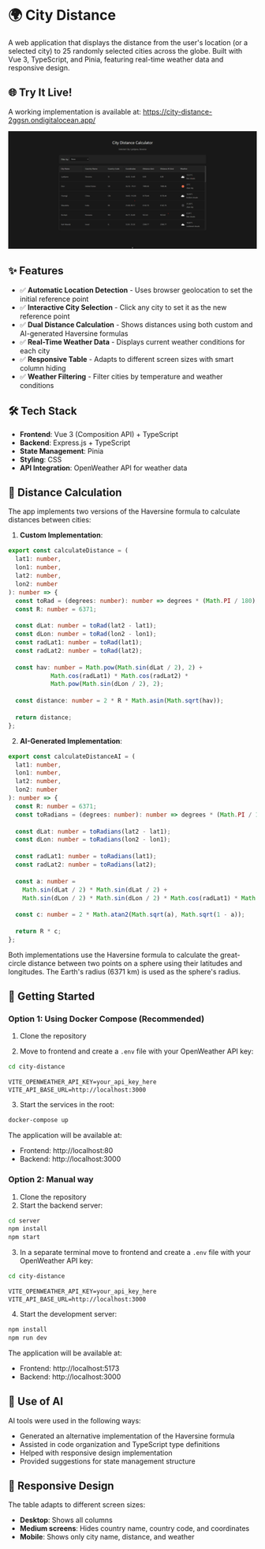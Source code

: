 # 🌍 City Distance

A web application that displays the distance from the user's location (or a selected city) to 25 randomly selected cities across the globe. Built with Vue 3, TypeScript, and Pinia, featuring real-time weather data and responsive design.

## 🌐 Try It Live!

A working implementation is available at: https://city-distance-2ggsn.ondigitalocean.app/

![City Distance App Screenshot](screenshots/app.png)

## ✨ Features

- ✅ **Automatic Location Detection** - Uses browser geolocation to set the initial reference point
- ✅ **Interactive City Selection** - Click any city to set it as the new reference point
- ✅ **Dual Distance Calculation** - Shows distances using both custom and AI-generated Haversine formulas
- ✅ **Real-Time Weather Data** - Displays current weather conditions for each city
- ✅ **Responsive Table** - Adapts to different screen sizes with smart column hiding
- ✅ **Weather Filtering** - Filter cities by temperature and weather conditions

## 🛠 Tech Stack

- **Frontend**: Vue 3 (Composition API) + TypeScript
- **Backend**: Express.js + TypeScript
- **State Management**: Pinia
- **Styling**: CSS
- **API Integration**: OpenWeather API for weather data

## 📐 Distance Calculation

The app implements two versions of the Haversine formula to calculate distances between cities:

1. **Custom Implementation**:
```typescript
export const calculateDistance = (
  lat1: number,
  lon1: number,
  lat2: number,
  lon2: number
): number => {
  const toRad = (degrees: number): number => degrees * (Math.PI / 180);
  const R: number = 6371;

  const dLat: number = toRad(lat2 - lat1);
  const dLon: number = toRad(lon2 - lon1);
  const radLat1: number = toRad(lat1);
  const radLat2: number = toRad(lat2);

  const hav: number = Math.pow(Math.sin(dLat / 2), 2) +
            Math.cos(radLat1) * Math.cos(radLat2) *
            Math.pow(Math.sin(dLon / 2), 2);
  
  const distance: number = 2 * R * Math.asin(Math.sqrt(hav));

  return distance;
};
```

2. **AI-Generated Implementation**:
```typescript
export const calculateDistanceAI = (
  lat1: number,
  lon1: number,
  lat2: number,
  lon2: number
): number => {
  const R: number = 6371;
  const toRadians = (degrees: number): number => degrees * (Math.PI / 180);

  const dLat: number = toRadians(lat2 - lat1);
  const dLon: number = toRadians(lon2 - lon1);

  const radLat1: number = toRadians(lat1);
  const radLat2: number = toRadians(lat2);

  const a: number =
    Math.sin(dLat / 2) * Math.sin(dLat / 2) +
    Math.sin(dLon / 2) * Math.sin(dLon / 2) * Math.cos(radLat1) * Math.cos(radLat2);
  
  const c: number = 2 * Math.atan2(Math.sqrt(a), Math.sqrt(1 - a));
  
  return R * c;
};
```

Both implementations use the Haversine formula to calculate the great-circle distance between two points on a sphere using their latitudes and longitudes. The Earth's radius (6371 km) is used as the sphere's radius.

## 🚀 Getting Started

### Option 1: Using Docker Compose (Recommended)

1. Clone the repository

2. Move to frontend and create a `.env` file with your OpenWeather API key:
```bash
cd city-distance
```
```env
VITE_OPENWEATHER_API_KEY=your_api_key_here
VITE_API_BASE_URL=http://localhost:3000
```

3. Start the services in the root:
```bash
docker-compose up
```

The application will be available at:
- Frontend: http://localhost:80
- Backend: http://localhost:3000

### Option 2: Manual way

1. Clone the repository
2. Start the backend server:
```bash
cd server
npm install
npm start
```

3. In a separate terminal move to frontend and create a `.env` file with your OpenWeather API key:
```bash
cd city-distance
```
```env
VITE_OPENWEATHER_API_KEY=your_api_key_here
VITE_API_BASE_URL=http://localhost:3000
```

4. Start the development server:
```bash
npm install
npm run dev
```

The application will be available at:
- Frontend: http://localhost:5173
- Backend: http://localhost:3000

## 🤖 Use of AI

AI tools were used in the following ways:
- Generated an alternative implementation of the Haversine formula
- Assisted in code organization and TypeScript type definitions
- Helped with responsive design implementation
- Provided suggestions for state management structure

## 📱 Responsive Design

The table adapts to different screen sizes:
- **Desktop**: Shows all columns
- **Medium screens**: Hides country name, country code, and coordinates
- **Mobile**: Shows only city name, distance, and weather
